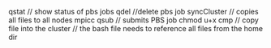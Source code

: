 qstat // show status of pbs jobs
qdel //delete pbs job
syncCluster  // copies all files to all nodes 
mpicc
qsub // submits PBS job
chmod u+x
cmp // copy file into the cluster
// the bash file needs to reference all files from the home dir
